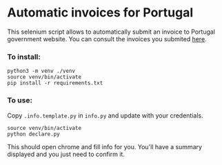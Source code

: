 # Automatic invoices for Portugal

This selenium script allows to automatically submit an invoice to Portugal government website.
You can consult the invoices you submited [here](https://irs.portaldasfinancas.gov.pt/recibos/portal/consultar).

### To install:
```
python3 -m venv ./venv
source venv/bin/activate
pip install -r requirements.txt
```

### To use:
Copy `.info.template.py` in `info.py` and update with your credentials.
```
source venv/bin/activate
python declare.py
```
This should open chrome and fill info for you. You'll have a summary displayed and you just need to confirm it.